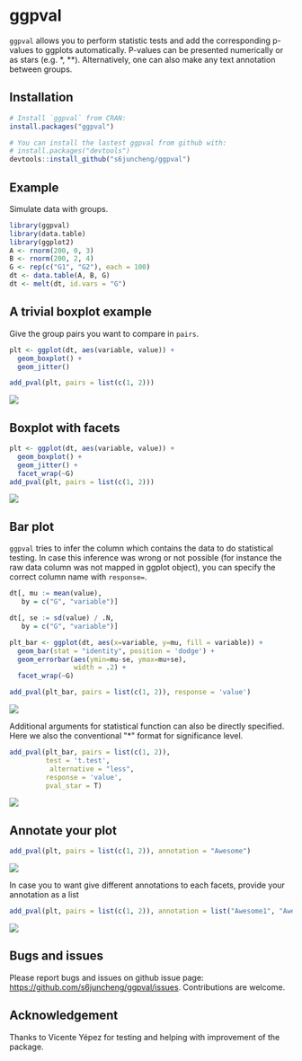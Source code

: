 <!-- README.md is generated from README.Rmd. Please edit that file -->
ggpval
======

`ggpval` allows you to perform statistic tests and add the corresponding
p-values to ggplots automatically. P-values can be presented numerically
or as stars (e.g. \*, \*\*). Alternatively, one can also make any text
annotation between groups.

Installation
------------

``` r
# Install `ggpval` from CRAN:
install.packages("ggpval")

# You can install the lastest ggpval from github with:
# install.packages("devtools")
devtools::install_github("s6juncheng/ggpval")
```

Example
-------

Simulate data with groups.

``` r
library(ggpval)
library(data.table)
library(ggplot2)
A <- rnorm(200, 0, 3)
B <- rnorm(200, 2, 4)
G <- rep(c("G1", "G2"), each = 100)
dt <- data.table(A, B, G)
dt <- melt(dt, id.vars = "G")
```

A trivial boxplot example
-------------------------

Give the group pairs you want to compare in `pairs`.

``` r
plt <- ggplot(dt, aes(variable, value)) +
  geom_boxplot() +
  geom_jitter()

add_pval(plt, pairs = list(c(1, 2)))
```

![](inst/image/README-unnamed-chunk-3-1.png)

Boxplot with facets
-------------------

``` r
plt <- ggplot(dt, aes(variable, value)) +
  geom_boxplot() +
  geom_jitter() +
  facet_wrap(~G)
add_pval(plt, pairs = list(c(1, 2)))
```

![](inst/image/README-unnamed-chunk-4-1.png)

Bar plot
--------

`ggpval` tries to infer the column which contains the data to do
statistical testing. In case this inference was wrong or not possible
(for instance the raw data column was not mapped in ggplot object), you
can specify the correct column name with `response=`.

``` r
dt[, mu := mean(value),
   by = c("G", "variable")]

dt[, se := sd(value) / .N,
   by = c("G", "variable")]

plt_bar <- ggplot(dt, aes(x=variable, y=mu, fill = variable)) +
  geom_bar(stat = "identity", position = 'dodge') +
  geom_errorbar(aes(ymin=mu-se, ymax=mu+se),
                width = .2) +
  facet_wrap(~G)

add_pval(plt_bar, pairs = list(c(1, 2)), response = 'value')
```

![](inst/image/README-unnamed-chunk-5-1.png)

Additional arguments for statistical function can also be directly
specified. Here we also the conventional "\*" format for significance
level.

``` r
add_pval(plt_bar, pairs = list(c(1, 2)), 
         test = 't.test',
          alternative = "less",
         response = 'value',
         pval_star = T)
```

![](inst/image/README-unnamed-chunk-6-1.png)

Annotate your plot
------------------

``` r
add_pval(plt, pairs = list(c(1, 2)), annotation = "Awesome")
```

![](inst/image/README-unnamed-chunk-7-1.png)

In case you to want give different annotations to each facets, provide
your annotation as a list

``` r
add_pval(plt, pairs = list(c(1, 2)), annotation = list("Awesome1", "Awesome2"))
```

![](inst/image/README-unnamed-chunk-8-1.png)

Bugs and issues
---------------

Please report bugs and issues on github issue page:
<a href="https://github.com/s6juncheng/ggpval/issues" class="uri">https://github.com/s6juncheng/ggpval/issues</a>.
Contributions are welcome.

Acknowledgement
---------------

Thanks to Vicente Yépez for testing and helping with improvement of the
package.
